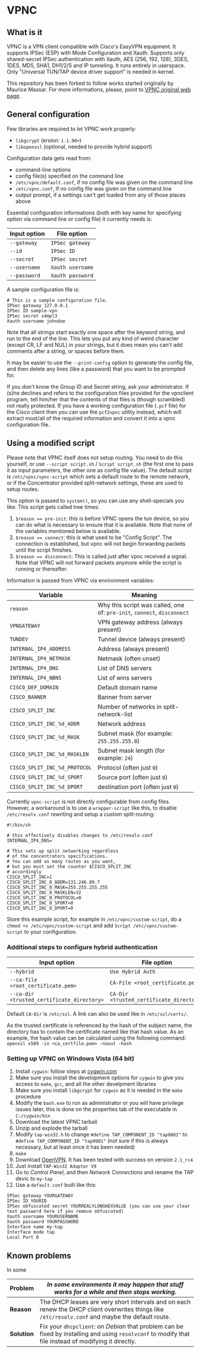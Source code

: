 # VPNC

## What is it

VPNC is a VPN client compatible with Cisco's EasyVPN equipment. It supports IPSec (ESP) with Mode Configuration and Xauth. Supports only shared-secret IPSec authentication with Xauth, AES (256, 192, 128), 3DES, 1DES, MD5, SHA1, DH1/2/5 and IP tunneling. It runs entirely in userspace. Only "Universal TUN/TAP device driver support" is needed in kernel.

This repository has been forked to follow works started originally by Maurice Massar. For more informations, please, point to [VPNC original web page](http://www.unix-ag.uni-kl.de/~massar/vpnc/).

## General configuration

Few libraries are required to let VPNC work properly:

- `libgcrypt` (ersion: `1.1.90+`)
- `libopenssl` (optional, needed to provide hybrid support)

Configuration data gets read from:

- command-line options
- config file(s) specified on the command line
- `/etc/vpnc/default.conf`, if no config file was given on the command line
- `/etc/vpnc.conf`, if no config file was given on the command line
- output prompt, if a settings can't get loaded from any of those places above

Essential configuration informations (both with key name for specifying option via command line or config file) it currently needs is:

Input option | File option
------------ | ----------------
`--gateway`  | `IPSec gateway`
`--id`       | `IPSec ID`
`--secret`   | `IPSec secret`
`--username` | `Xauth username`
`--password` | `Xauth password`

A sample configuration file is:

```
# This is a sample configuration file.
IPSec gateway 127.0.0.1
IPSec ID sample-vpn
IPSec secret s4mpl3
Xauth username johndoe
```

Note that all strings start exactly one space after the keyword string, and run to the end of the line. This lets you put any kind of weird character (except CR, LF and NUL) in your strings, but it does mean you can't add comments after a string, or spaces before them.

It may be easier to use the `--print-config` option to generate the config file, and then delete any lines (like a password) that you want to be prompted for.

If you don't know the Group ID and Secret string, ask your administrator. If (s)he declines and refers to the configuration files provided for the vpnclient program, tell him/her that the contents of that files is (though scrambled) not really protected. If you have a working configuration file (`.pcf` file) for the Cisco client then you can use the `pcf2vpnc` utility instead, which will extract most/all of the required information and convert it into a vpnc configuration file.

## Using a modified script

Please note that VPNC itself does not setup routing. You need to do this yourself, or use `--script script.sh` / `Script script.sh` (the first one to pass it as input parameters, the other one as config file value). The default script is `/etc/vpnc/vpnc-script` which sets a default route to the remote network, or if the Concentrator provided split-network settings, these are used to setup routes.

This option is passed to `system()`, so you can use any shell-specials you like. This script gets called tree times:

1. `$reason == pre-init`: this is before VPNC opens the tun device, so you can do what is necessary to ensure that it is available. Note that none of the variables mentioned below is available.
2. `$reason == connect`: this is what used to be "Config Script". The connection is established, but vpnc will not begin forwarding packets until the script finishes.
3. `$reason == disconnect`: This is called just after vpnc received a signal. Note that VPNC will not forward packets anymore while the script is running or thereafter.

Information is passed from VPNC via environment variables:

Variable                      | Meaning
----------------------------- | -----------------------------------------------------------------------
`reason`                      | Why this script was called, one of: `pre-init`, `connect`, `disconnect`
`VPNGATEWAY`                  | VPN gateway address (always present)
`TUNDEV`                      | Tunnel device (always present)
`INTERNAL_IP4_ADDRESS`        | Address (always present)
`INTERNAL_IP4_NETMASK`        | Netmask (often unset)
`INTERNAL_IP4_DNS`            | List of DNS servers
`INTERNAL_IP4_NBNS`           | List of wins servers
`CISCO_DEF_DOMAIN`            | Default domain name
`CISCO_BANNER`                | Banner from server
`CISCO_SPLIT_INC`             | Number of networks in split-network-list
`CISCO_SPLIT_INC_%d_ADDR`     | Network address
`CISCO_SPLIT_INC_%d_MASK`     | Subnet mask (for example: `255.255.255.0`)
`CISCO_SPLIT_INC_%d_MASKLEN`  | Subnet mask length (for example: `24`)
`CISCO_SPLIT_INC_%d_PROTOCOL` | Protocol (often just `0`)
`CISCO_SPLIT_INC_%d_SPORT`    | Source port (often just `0`)
`CISCO_SPLIT_INC_%d_DPORT`    | destination port (often just `0`)

Currently `vpnc-script` is not directly configurable from config files. However, a workaround is to use a `wrapper-script` like this, to disable `/etc/resolv.conf` rewriting and setup a custom split-routing:

```
#!/bin/sh

# this effectively disables changes to /etc/resolv.conf
INTERNAL_IP4_DNS=

# This sets up split networking regardless
# of the concentrators specifications.
# You can add as many routes as you want,
# but you must set the counter $CISCO_SPLIT_INC
# accordingly
CISCO_SPLIT_INC=1
CISCO_SPLIT_INC_0_ADDR=131.246.89.7
CISCO_SPLIT_INC_0_MASK=255.255.255.255
CISCO_SPLIT_INC_0_MASKLEN=32
CISCO_SPLIT_INC_0_PROTOCOL=0
CISCO_SPLIT_INC_0_SPORT=0
CISCO_SPLIT_INC_0_DPORT=0
```

Store this example script, for example in `/etc/vpnc/custom-script`, do a `chmod +x /etc/vpnc/custom-script` and add `Script /etc/vpnc/custom-script` to your configuration.

### Additional steps to configure hybrid authentication

Input option                               | File option
------------------------------------------ | ----------------------------------------
`--hybrid`                                 | `Use Hybrid Auth`
`--ca-file <root_certificate.pem>`         | `CA-File <root_certificate.pem>`
`--ca-dir <trusted_certificate_directory>` | `CA-Dir <trusted_certificate_directory>`

Default `CA-Dir` is `/etc/ssl`. A link can also be used like in `/etc/ssl/certs/`.

As the trusted certificate is referenced by the hash of the subject name, the directory has to contain the certificate named like that hash value. As an example, the hash value can be calculated using the following command: `openssl x509 -in <ca_certfile.pem> -noout -hash`

### Setting up VPNC on Windows Vista (64 bit)

1. Install `cygwin`: follow steps at [cygwin.com](http://www.cygwin.com/)
2. Make sure you install the development options for `cygwin` to give you access to `make`, `gcc`, and all the other develpment libraries
3. Make sure you install `libgcrypt` for `cygwin` as it is needed in the `make` procedure
4. Modify the `bash.exe` to run as administrator or you will have privilege issues later, this is done on the properties tab of the executable in `C:/cygwin/bin`
5. Download the latest VPNC tarball
6. Unzip and explode the tarball
7. Modify `tap-win32.h` to change `#define TAP_COMPONENT_ID "tap0801"` to `#define TAP_COMPONENT_ID "tap0901"` (not sure if this is always necessary, but at least once it has been needed)
8. `make`
9. Download [OpenVPN](http://openvpn.net/download.html). It has been tested with success on version `2.1_rc4`
10. Just install `TAP-Win32 Adapter V9`
11. Go to _Control Panel_, and then _Network Connections_ and rename the TAP devic to `my-tap`
12. Use a `default.conf` built like this:

  ```
  IPSec gateway YOURGATEWAY
  IPSec ID YOURID
  IPSec obfuscated secret YOURREALYLONGHEXVALUE (you can use your clear
  text password here if you remove obfuscated)
  Xauth username YOURUSERNAME
  Xauth password YOURPASSWORD
  Interface name my-tap
  Interface mode tap
  Local Port 0
  ```

## Known problems

In some

Problem      | _In some environments it may happen that stuff works for a while and then stops working._
------------ | -------------------------------------------------------------------------------------------------------------------------------------------------------
**Reason**   | The DHCP leases are very short intervals and on each renew the DHCP client overwrites things like `/etc/resolv.conf` and maybe the default route.
**Solution** | Fix your `dhcpclient`: on _Debian_ that problem can be fixed by installing and using `resolvconf` to modify that file instead of modifying it directly.

